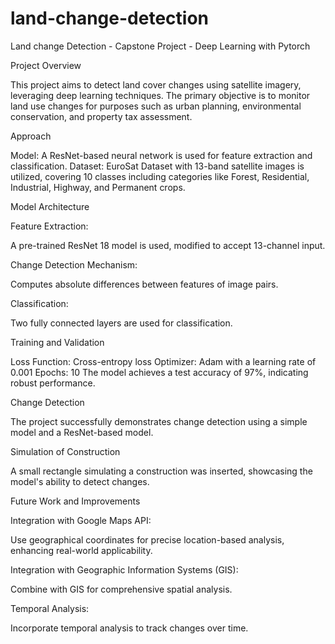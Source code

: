 # land-change-detection

Land change Detection - Capstone Project - Deep Learning with Pytorch

Project Overview

This project aims to detect land cover changes using satellite imagery, leveraging deep learning techniques. 
The primary objective is to monitor land use changes for purposes such as urban planning, environmental conservation, and property tax assessment.

Approach

Model: A ResNet-based neural network is used for feature extraction and classification.
Dataset: EuroSat Dataset with 13-band satellite images is utilized, covering 10 classes including categories like Forest, Residential, Industrial, Highway, and Permanent crops.


Model Architecture

Feature Extraction:

A pre-trained ResNet 18 model is used, modified to accept 13-channel input.

Change Detection Mechanism:

Computes absolute differences between features of image pairs.

Classification:

Two fully connected layers are used for classification.

Training and Validation

Loss Function: Cross-entropy loss
Optimizer: Adam with a learning rate of 0.001
Epochs: 10
The model achieves a test accuracy of 97%, indicating robust performance.

Change Detection

The project successfully demonstrates change detection using a simple model and a ResNet-based model.

Simulation of Construction

A small rectangle simulating a construction was inserted, showcasing the model's ability to detect changes.

Future Work and Improvements

Integration with Google Maps API:

Use geographical coordinates for precise location-based analysis, enhancing real-world applicability.

Integration with Geographic Information Systems (GIS):

Combine with GIS for comprehensive spatial analysis.

Temporal Analysis:

Incorporate temporal analysis to track changes over time.
